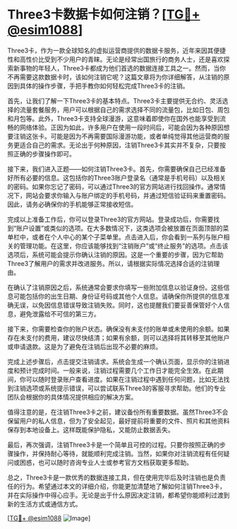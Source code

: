 # Three3卡数据卡如何注销？[[TG💪+ @esim1088](https://t.me/s/esim1088)]

Three3卡，作为一款全球知名的虚拟运营商提供的数据卡服务，近年来因其便捷性和高性价比受到不少用户的青睐。无论是经常出国旅行的商务人士，还是喜欢探索新事物的年轻人，Three3卡都成为他们首选的数据连接工具之一。然而，当你不再需要这款数据卡时，该如何注销它呢？这篇文章将为你详细解答，从注销的原因到具体的操作步骤，手把手教你如何轻松完成Three3卡的注销。

首先，让我们了解一下Three3卡的基本特点。Three3卡主要提供无合约、灵活选择的流量套餐服务，用户可以根据自己的需求选择不同的流量包，比如日包、周包和月包等。此外，Three3卡支持全球漫游，这意味着即使你在国外也能享受到流畅的网络体验。正因为如此，许多用户在使用一段时间后，可能会因为各种原因想要注销这张卡。可能是因为不再需要国际漫游功能，或者单纯觉得其他运营商的服务更适合自己的需求。无论出于何种原因，注销Three3卡其实并不复杂，只要按照正确的步骤操作即可。

接下来，我们进入正题——如何注销Three3卡。首先，你需要确保自己已经准备好所有必要的信息。这包括你的Three3账户登录名（通常是手机号码）以及相关的密码。如果你忘记了密码，可以通过Three3的官方网站进行找回操作。通常情况下，网站会要求你输入与账户绑定的手机号码，并通过短信验证码来重置密码。因此，请务必确保你的手机能够正常接收短信。

完成以上准备工作后，你可以登录Three3的官方网站。登录成功后，你需要找到“账户设置”或类似的选项。在大多数情况下，这类选项会被放置在页面顶部的菜单栏中，或者在个人中心的某个子菜单里。点击进入后，你会看到一系列与账户相关的管理功能。在这里，你应该能够找到“注销账户”或“终止服务”的选项。点击该选项后，系统可能会提示你确认注销的原因。这是一个重要的步骤，因为它帮助Three3了解用户的需求并改进服务。所以，请根据实际情况选择合适的注销理由。

在确认了注销原因之后，系统通常会要求你填写一些附加信息以验证身份。这些信息可能包括你的出生日期、身份证号码或其他个人信息。请确保你所提供的信息准确无误，以免因信息错误导致注销失败。同时，这也提醒我们要妥善保管好个人信息，避免泄露给不可信的第三方。

接下来，你需要检查你的账户状态。确保没有未支付的账单或未使用的余额。如果存在未支付的费用，建议尽快结清；如果有余额，则可以选择将其转移至其他账户或申请退款。这是为了避免在注销后出现不必要的麻烦。

完成上述步骤后，点击提交注销请求。系统会生成一个确认页面，显示你的注销进度和预计完成时间。一般来说，注销过程需要几个工作日才能完全生效。在此期间，你可以随时登录账户查看进度。如果在注销过程中遇到任何问题，比如无法找到注销选项或系统提示错误，可以尝试联系Three3的客服寻求帮助。他们的专业团队会根据你的具体情况提供相应的解决方案。

值得注意的是，在注销Three3卡之前，建议备份所有重要数据。虽然Three3不会保留用户的私人信息，但为了安全起见，最好提前将重要的文件、照片和其他资料保存到本地设备上。这样既能保护隐私，又能防止数据丢失。

最后，再次强调，注销Three3卡是一个简单且可控的过程。只要你按照正确的步骤操作，并保持耐心等待，就能顺利完成注销。当然，如果你对注销流程有任何疑问或困惑，也可以随时咨询专业人士或参考官方文档获取更多帮助。

总之，Three3卡是一款优秀的数据连接工具，但在使用完毕后及时注销也是负责任的行为。希望通过本文的详细介绍，你能更加清楚地了解如何注销Three3卡，并在实际操作中得心应手。无论是出于什么原因决定注销，都希望你能顺利过渡到新的生活方式或通信方式。

[[TG💪+ @esim1088](https://t.me/s/esim1088) ![Image](https://i.postimg.cc/4NQfJmqS/Snipaste-2025-05-13-00-14-12.png)]